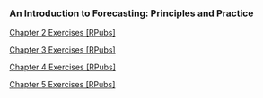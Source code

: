 ### An Introduction to Forecasting: Principles and Practice

[Chapter 2 Exercises [RPubs]](https://rpubs.com/neilmartin/1210781)

[Chapter 3 Exercises [RPubs]](https://rpubs.com/neilmartin/1215227)

[Chapter 4 Exercises [RPubs]](https://rpubs.com/neilmartin/1216495)

[Chapter 5 Exercises [RPubs]](https://rpubs.com/neilmartin/1222853)
